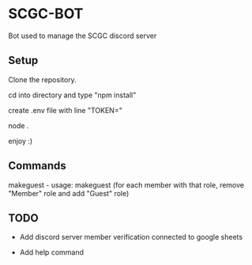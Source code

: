 # SCGC-BOT

Bot used to manage the SCGC discord server

## Setup

Clone the repository. 

cd into directory and type "npm install"

create .env file with line "TOKEN=<discord bot token>"

node .

enjoy :)

## Commands

makeguest - usage: <prefix>makeguest <roleid> (for each member with that role, remove "Member" role and add "Guest" role)

## TODO

- Add discord server member verification connected to google sheets

- Add help command